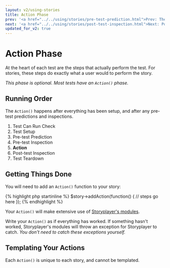 ```yaml
---
layout: v2/using-stories
title: Action Phase
prev: '<a href="../../using/stories/pre-test-prediction.html">Prev: The Pre-Test Prediction Phase</a>'
next: '<a href="../../using/stories/post-test-inspection.html">Next: Post-Test Inspection Phase</a>'
updated_for_v2: true
---
```


# Action Phase

At the heart of each test are the steps that actually perform the test.  For stories, these steps do exactly what a user would to perform the story.

*This phase is optional. Most tests have an `Action()` phase.*

## Running Order

The `Action()` happens after everything has been setup, and after any pre-test predictions and inspections.

1. Test Can Run Check
1. Test Setup
1. Pre-test Prediction
1. Pre-test Inspection
1. __Action__
1. Post-test Inspection
1. Test Teardown

## Getting Things Done

You will need to add an `Action()` function to your story:

{% highlight php startinline %}
$story->addAction(function() {
    // steps go here
});
{% endhighlight %}

Your `Action()` will make extensive use of [Storyplayer's modules](../modules/index.html).

Write your `Action()` as if everything has worked.  If something hasn't worked, Storyplayer's modules will throw an exception for Storyplayer to catch.  _You don't need to catch these exceptions yourself._

## Templating Your Actions

Each `Action()` is unique to each story, and cannot be templated.